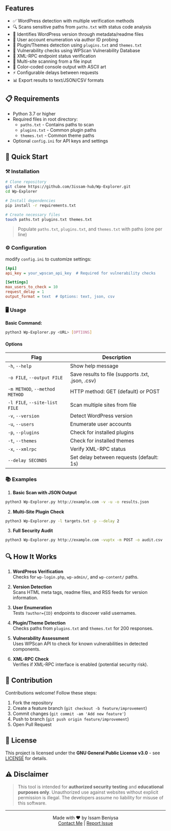 ## Features

- ✅ WordPress detection with multiple verification methods
- 🔍 Scans sensitive paths from `paths.txt` with status code analysis
- 📜 Identifies WordPress version through metadata/readme files
- 👥 User account enumeration via author ID probing
- 🧩 Plugin/Themes detection using `plugins.txt` and `themes.txt`
- 🚨 Vulnerability checks using WPScan Vulnerability Database
- 📡 XML-RPC endpoint status verification
- 📂 Multi-site scanning from a file input
- 🎨 Color-coded console output with ASCII art
- ⚡ Configurable delays between requests
- 📊 Export results to text/JSON/CSV formats

## 📋 Requirements

- Python 3.7 or higher
- Required files in root directory:
  - `paths.txt` - Contains paths to scan
  - `plugins.txt` - Common plugin paths
  - `themes.txt` - Common theme paths
- Optional `config.ini` for API keys and settings

## 🚀 Quick Start

### ⚒️ Installation

```bash
# Clone repository
git clone https://github.com/3issam-hub/Wp-Explorer.git
cd Wp-Explorer

# Install dependencies
pip install -r requirements.txt

# Create necessary files
touch paths.txt plugins.txt themes.txt
```

> Populate `paths.txt`, `plugins.txt`, and `themes.txt` with paths (one per line)

### ⚙️ Configuration

modify `config.ini` to customize settings:

```ini
[Api]
api_key = your_wpscan_api_key  # Required for vulnerability checks

[Settings]
max_users_to_check = 10
request_delay = 1
output_format = text  # Options: text, json, csv
```

### 🖥️ Usage

**Basic Command:**
```bash
python3 Wp-Explorer.py <URL> [OPTIONS]
```

#### Options
| Flag | Description |
|------|-------------|
| `-h`, `--help`       | Show help message |
| `-o FILE`, `--output FILE` | Save results to file (supports .txt, .json, .csv) |
| `-m METHOD`, `--method METHOD` | HTTP method: GET (default) or POST |
| `-l FILE`, `--site-list FILE` | Scan multiple sites from file |
| `-v`, `--version`    | Detect WordPress version |
| `-u`, `--users`      | Enumerate user accounts |
| `-p`, `--plugins`    | Check for installed plugins |
| `-t`, `--themes`     | Check for installed themes |
| `-x`, `--xmlrpc`     | Verify XML-RPC status |
| `--delay SECONDS`    | Set delay between requests (default: 1s) |

### 📚 Examples

1. **Basic Scan with JSON Output**
```bash
python3 Wp-Explorer.py http://example.com -v -u -o results.json
```

2. **Multi-Site Plugin Check**
```bash
python3 Wp-Explorer.py -l targets.txt -p --delay 2
```

3. **Full Security Audit**
```bash
python3 Wp-Explorer.py http://example.com -vuptx -m POST -o audit.csv
```

## 🔍 How It Works

1. **WordPress Verification**  
   Checks for `wp-login.php`, `wp-admin/`, and `wp-content/` paths.

2. **Version Detection**  
   Scans HTML meta tags, readme files, and RSS feeds for version information.

3. **User Enumeration**  
   Tests `?author={ID}` endpoints to discover valid usernames.

4. **Plugin/Theme Detection**  
   Checks paths from `plugins.txt` and `themes.txt` for 200 responses.

5. **Vulnerability Assessment**  
   Uses WPScan API to check for known vulnerabilities in detected components.

6. **XML-RPC Check**  
   Verifies if XML-RPC interface is enabled (potential security risk).

## 🤝 Contribution

Contributions welcome! Follow these steps:
1. Fork the repository
2. Create a feature branch (`git checkout -b feature/improvement`)
3. Commit changes (`git commit -am 'Add new feature'`)
4. Push to branch (`git push origin feature/improvement`)
5. Open Pull Request

## 📜 License

This project is licensed under the **GNU General Public License v3.0** - see [LICENSE](LICENSE) for details.

## ⚠️ Disclaimer

> This tool is intended for **authorized security testing** and **educational purposes only**. Unauthorized use against websites without explicit permission is illegal. The developers assume no liability for misuse of this software.

---

<p align="center">
  Made with ♥️ by Issam Beniysa<br>
  <a href="https://issambeniysa.site">Contact Me</a> | 
  <a href="https://github.com/3issam-hub/Wp-Explorer/issues">Report Issue</a>
</p>
